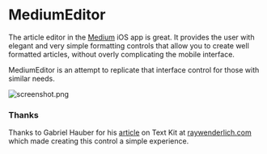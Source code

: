 # MediumEditor #

The article editor in the [Medium](http://medium.com) iOS app is great. It provides the user with elegant and very simple formatting controls that allow you to create well formatted articles, without overly complicating the mobile interface.

MediumEditor is an attempt to replicate that interface control for those with similar needs.

![screenshot.png](https://bitbucket.org/repo/jrdda7/images/1443621013-screenshot.png)

### Thanks ###

Thanks to Gabriel Hauber for his [article](http://www.raywenderlich.com/77092/text-kit-tutorial-swift) on Text Kit at [raywenderlich.com](http://www.raywenderlich.com/) which made creating this control a simple experience.